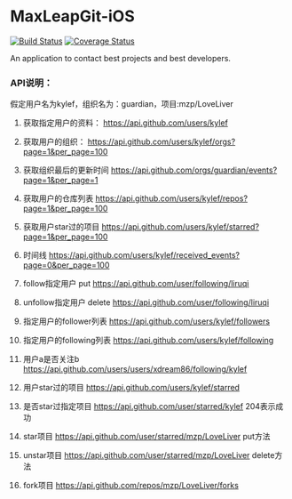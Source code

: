# MaxLeapGit-iOS
[![Build Status](https://travis-ci.org/MaxLeapMobile/MaxLeapGit-iOS.svg?branch=Dev)](https://travis-ci.org/MaxLeapMobile/MaxLeapGit-iOS)
[![Coverage Status](https://coveralls.io/repos/MaxLeapMobile/MaxLeapGit-iOS/badge.svg?branch=Dev&service=github)](https://coveralls.io/github/MaxLeapMobile/MaxLeapGit-iOS?branch=Dev)

An application to contact best projects and best developers.


### API说明：
 
假定用户名为kylef，组织名为：guardian，项目:mzp/LoveLiver

1. 获取指定用户的资料：
https://api.github.com/users/kylef

2. 获取用户的组织：
https://api.github.com/users/kylef/orgs?page=1&per_page=100

3. 获取组织最后的更新时间
https://api.github.com/orgs/guardian/events?page=1&per_page=1

4. 获取用户的仓库列表
https://api.github.com/users/kylef/repos?page=1&per_page=100

5. 获取用户star过的项目
https://api.github.com/users/kylef/starred?page=1&per_page=100

6. 时间线
https://api.github.com/users/kylef/received_events?page=0&per_page=100

7. follow指定用户 put
https://api.github.com/user/following/liruqi

8. unfollow指定用户 delete
https://api.github.com/user/following/liruqi

9. 指定用户的follower列表
https://api.github.com/users/kylef/followers

10. 指定用户的following列表
https://api.github.com/users/kylef/following

11. 用户a是否关注b
https://api.github.com/users/users/xdream86/following/kylef

12. 用户star过的项目
https://api.github.com/users/kylef/starred

13. 是否star过指定项目
https://api.github.com/user/starred/kylef 
204表示成功

14. star项目
https://api.github.com/user/starred/mzp/LoveLiver put方法

15. unstar项目
https://api.github.com/user/starred/mzp/LoveLiver delete方法

16. fork项目
https://api.github.com/repos/mzp/LoveLiver/forks